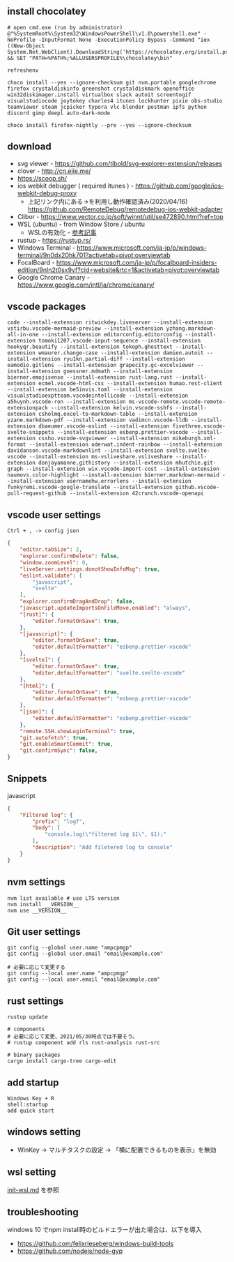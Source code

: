 
## install chocolatey

```shell
# open cmd.exe (run by administrator)
@"%SystemRoot%\System32\WindowsPowerShell\v1.0\powershell.exe" -NoProfile -InputFormat None -ExecutionPolicy Bypass -Command "iex ((New-Object System.Net.WebClient).DownloadString('https://chocolatey.org/install.ps1'))" && SET "PATH=%PATH%;%ALLUSERSPROFILE%\chocolatey\bin"

refreshenv

choco install --yes --ignore-checksum git nvm.portable googlechrome firefox crystaldiskinfo greenshot crystaldiskmark openoffice win32diskimager.install virtualbox slack autoit screentogif visualstudiocode joytokey charles4 itunes lockhunter pixie obs-studio teamviewer steam jcpicker typora vlc blender postman ipfs python discord gimp deepl auto-dark-mode

choco install firefox-nightly --pre --yes --ignore-checksum
```

## download
* svg viewer - https://github.com/tibold/svg-explorer-extension/releases
* clover - http://cn.ejie.me/
* https://scoop.sh/
* ios webkit debugger ( required itunes ) - https://github.com/google/ios-webkit-debug-proxy
  * 上記リンク内にある→を利用し動作確認済み(2020/04/16) https://github.com/RemoteDebug/remotedebug-ios-webkit-adapter
* Clibor - https://www.vector.co.jp/soft/winnt/util/se472890.html?ref=top
* WSL (ubuntu) - from Window Store / ubuntu
  * WSLの有効化 - [参考記事](https://qiita.com/Aruneko/items/c79810b0b015bebf30bb)
* rustup - https://rustup.rs/
* Windows Terminal - https://www.microsoft.com/ja-jp/p/windows-terminal/9n0dx20hk701?activetab=pivot:overviewtab
* FocalBoard - https://www.microsoft.com/ja-jp/p/focalboard-insiders-edition/9nln2t0sx9vf?cid=website&rtc=1&activetab=pivot:overviewtab
* Google Chrome Canary - https://www.google.com/intl/ja/chrome/canary/

## vscode packages
```shell
code --install-extension ritwickdey.liveserver --install-extension vstirbu.vscode-mermaid-preview --install-extension yzhang.markdown-all-in-one --install-extension editorconfig.editorconfig --install-extension tomoki1207.vscode-input-sequence --install-extension hookyqr.beautify --install-extension tokoph.ghosttext --install-extension wmaurer.change-case --install-extension damien.autoit --install-extension ryu1kn.partial-diff --install-extension eamodio.gitlens --install-extension grapecity.gc-excelviewer --install-extension goessner.mdmath --install-extension bierner.emojisense --install-extension rust-lang.rust --install-extension ecmel.vscode-html-css --install-extension humao.rest-client --install-extension be5invis.toml --install-extension visualstudioexptteam.vscodeintellicode --install-extension a5huynh.vscode-ron --install-extension ms-vscode-remote.vscode-remote-extensionpack --install-extension kelvin.vscode-sshfs --install-extension csholmq.excel-to-markdown-table --install-extension yzane.markdown-pdf --install-extension vadimcn.vscode-lldb --install-extension dbaeumer.vscode-eslint --install-extension fivethree.vscode-svelte-snippets --install-extension esbenp.prettier-vscode --install-extension cssho.vscode-svgviewer --install-extension mikeburgh.xml-format --install-extension oderwat.indent-rainbow --install-extension davidanson.vscode-markdownlint --install-extension svelte.svelte-vscode --install-extension ms-vsliveshare.vsliveshare --install-extension donjayamanne.githistory --install-extension mhutchie.git-graph --install-extension wix.vscode-import-cost --install-extension naumovs.color-highlight --install-extension bierner.markdown-mermaid --install-extension usernamehw.errorlens --install-extension funkyremi.vscode-google-translate --install-extension github.vscode-pull-request-github --install-extension 42crunch.vscode-openapi
```

## vscode user settings

`Ctrl + , -> config json`
```json
{
    "editor.tabSize": 2,
    "explorer.confirmDelete": false,
    "window.zoomLevel": 0,
    "liveServer.settings.donotShowInfoMsg": true,
    "eslint.validate": [
        "javascript",
        "svelte"
    ],
    "explorer.confirmDragAndDrop": false,
    "javascript.updateImportsOnFileMove.enabled": "always",
    "[rust]": {
        "editor.formatOnSave": true,
    },
    "[javascript]": {
        "editor.formatOnSave": true,
        "editor.defaultFormatter": "esbenp.prettier-vscode"
    },
    "[svelte]": {
        "editor.formatOnSave": true,
        "editor.defaultFormatter": "svelte.svelte-vscode"
    },
    "[html]": {
        "editor.formatOnSave": true,
        "editor.defaultFormatter": "esbenp.prettier-vscode"
    },
    "[json]": {
        "editor.defaultFormatter": "esbenp.prettier-vscode"
    },
    "remote.SSH.showLoginTerminal": true,
    "git.autofetch": true,
    "git.enableSmartCommit": true,
    "git.confirmSync": false,
}
```

## Snippets

javascript

```json
{
	"Filtered log": {
		"prefix": "logf",
		"body": [
			"console.log(\"filtered log $1\", $1);"
		],
		"description": "Add filetered log to console"
	}
}
```


## nvm settings

```shell
nvm list available # use LTS version
nvm install __VERSION__
nvm use __VERSION__
```

## Git user settings

```shell
git config --global user.name "ampcpmgp"
git config --global user.email "email@example.com"

# 必要に応じて変更する
git config --local user.name "ampcpmgp"
git config --local user.email "email@example.com"
```

## rust settings

```shell
rustup update

# components
# 必要に応じて変更、2021/05/30時点では不要そう。
# rustup component add rls rust-analysis rust-src

# binary packages
cargo install cargo-tree cargo-edit
```


## add startup
```
Windows Key + R
shell:startup
add quick start
```

## windows setting
* WinKey -> マルチタスクの設定 -> 「横に配置できるものを表示」を無効


## wsl setting
[init-wsl.md](init-wsl.md) を参照

## troubleshooting
windows 10 でnpm install時のビルドエラーが出た場合は、以下を導入
* https://github.com/felixrieseberg/windows-build-tools
* https://github.com/nodejs/node-gyp
